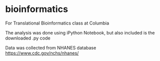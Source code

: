 # bioinformatics
For Translational Bioinformatics class at Columbia

The analysis was done using iPython Notebook, but also included is the downloaded .py code

Data was collected from NHANES database https://www.cdc.gov/nchs/nhanes/
